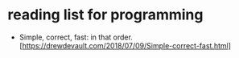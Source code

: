 # reading list for programming

* Simple, correct, fast: in that order. [https://drewdevault.com/2018/07/09/Simple-correct-fast.html]


